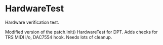 # HardwareTest

Hardware verification test.

Modified version of the patch.Init() HardwareTest for DPT. Adds checks for TRS MIDI i/o, DAC7554 hook. Needs lots of cleanup.
